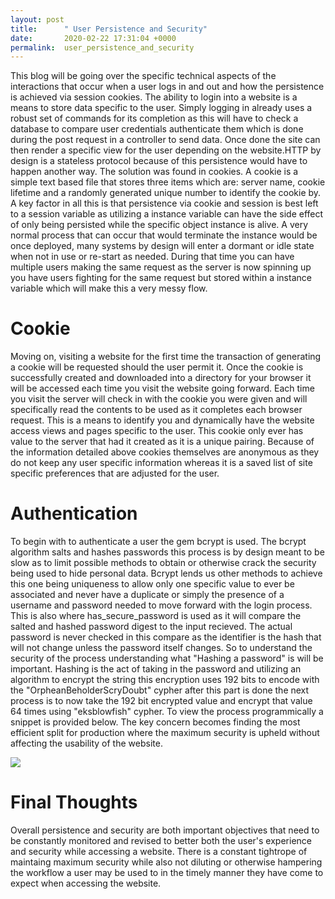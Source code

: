 ```yaml
---
layout: post
title:      " User Persistence and Security"
date:       2020-02-22 17:31:04 +0000
permalink:  user_persistence_and_security
---
```



This blog will be going over the specific technical aspects of the interactions that occur when a user logs in and out and how the persistence is achieved via session cookies. The ability to login into a website is a means to store data specific to the user.  Simply logging in already uses a robust set of commands for its completion as this will have to check a database to compare user credentials authenticate them which is done during the post request in a controller to send data. Once done the site can then render a specific view for the user depending on the website.HTTP by design is a stateless protocol because of this persistence would have to happen another way. The solution was found in cookies. A cookie is a simple text based file that stores three items which are: server name, cookie lifetime and a randomly generated unique number to identify the cookie by. A key factor in all this is that persistence via cookie and session is best left to a session variable as utilizing a instance variable can have the side effect of only being persisted while the specific object instance is alive. A very normal process that can occur that would terminate the instance would be once deployed, many systems by design will enter a dormant or idle state when not in use or re-start as needed. During that time you can have multiple users making the same request as the server is now spinning up you have users fighting for the same request but stored within a instance variable which will make this a very messy flow.


# Cookie
Moving on, visiting a website for the first time the transaction of generating a cookie will be requested should the user permit it. Once the cookie is successfully created and downloaded into a directory for your browser it will be accessed each time you visit the website going forward. Each time you visit the server will check in with the cookie you were given and will specifically read the contents to be used as it completes each browser request. This is a means to identify you and dynamically have the website access views and pages specific to the user. This cookie only ever has value to the server that had it created as it is a unique pairing. Because of the information detailed above cookies themselves are anonymous as they do not keep any user specific information whereas it is a saved list of site specific preferences that are adjusted for the user.


# Authentication

To begin with to authenticate a user the gem bcrypt is used. The bcrypt algorithm salts and hashes passwords this process is by design meant to be slow as to limit possible methods to obtain or otherwise crack the security being used to hide personal data. Bcrypt lends us other methods to achieve this one being uniqueness to allow only one specific value to ever be associated and never have a duplicate or simply the presence of a username and password needed to move forward with the login process. This is also where has_secure_password is used as it will compare the salted and hashed password digest to the input recieved. The actual password is never checked in this compare as the identifier is the hash that will not change unless the password itself changes. So to understand the security of the process understanding what "Hashing a password" is will be important. Hashing is the act of taking in the password and utilizing an algorithm to encrypt the string this encryption uses 192 bits to encode with the "OrpheanBeholderScryDoubt"  cypher after this part is done the next process is to now take the 192 bit encrypted value and encrypt that value 64 times using "eksblowfish" cypher. To view the process programmically a snippet is provided below. The key concern becomes finding the most efficient split for production where the maximum security is upheld without affecting the usability of the website.

![](https://cdn.auth0.com/blog/intro-bcrypt/bcrypt-algo.png)

# Final Thoughts
Overall persistence and security are both important objectives that need to be constantly monitored and revised to better both the user's experience and security while accessing a website. There is a constant tightrope of maintaing maximum security while also not diluting or otherwise hampering the workflow a user may be used to in the timely manner they have come to expect when accessing the website.



